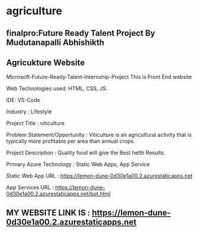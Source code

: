 # agriculture
## finalpro:Future Ready Talent Project By Mudutanapalli Abhishikth
## Agricukture Website

Microsoft-Future-Ready-Talent-Internship-Project This is Front End website

Web Technologies used: HTML, CSS, JS.

IDE: VS-Code

Industry : Lifestyle

Project Title : viticulture

Problem Statement/Opportunity : Viticulture is an agricultural activity that is typically more profitable per area than annual crops.

Project Description : Quality food will give the Best helth Results.

Primary Azure Technology : Static Web Apps, App Service

Static Web App URL : https://lemon-dune-0d30e1a00.2.azurestaticapps.net

App Services URL : https://lemon-dune-0d30e1a00.2.azurestaticapps.net/bot.html

## MY WEBSITE LINK IS : https://lemon-dune-0d30e1a00.2.azurestaticapps.net
